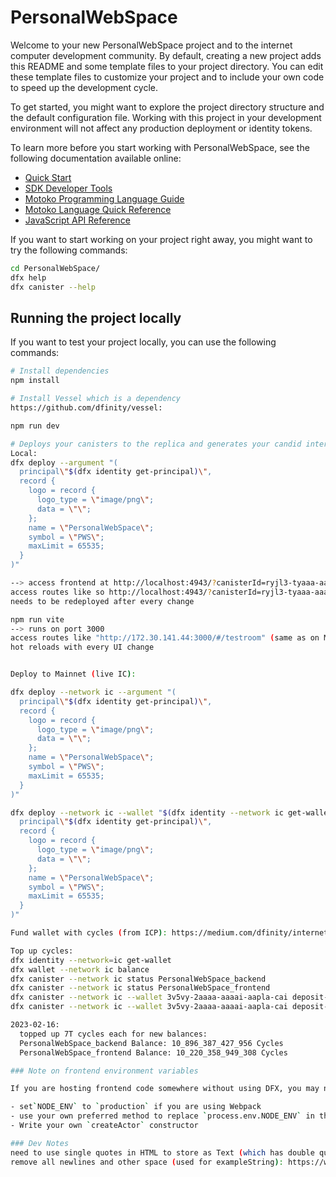 # PersonalWebSpace

Welcome to your new PersonalWebSpace project and to the internet computer development community. By default, creating a new project adds this README and some template files to your project directory. You can edit these template files to customize your project and to include your own code to speed up the development cycle.

To get started, you might want to explore the project directory structure and the default configuration file. Working with this project in your development environment will not affect any production deployment or identity tokens.

To learn more before you start working with PersonalWebSpace, see the following documentation available online:

- [Quick Start](https://sdk.dfinity.org/docs/quickstart/quickstart-intro.html)
- [SDK Developer Tools](https://sdk.dfinity.org/docs/developers-guide/sdk-guide.html)
- [Motoko Programming Language Guide](https://sdk.dfinity.org/docs/language-guide/motoko.html)
- [Motoko Language Quick Reference](https://sdk.dfinity.org/docs/language-guide/language-manual.html)
- [JavaScript API Reference](https://erxue-5aaaa-aaaab-qaagq-cai.raw.ic0.app)

If you want to start working on your project right away, you might want to try the following commands:

```bash
cd PersonalWebSpace/
dfx help
dfx canister --help
```

## Running the project locally

If you want to test your project locally, you can use the following commands:

```bash
# Install dependencies
npm install

# Install Vessel which is a dependency
https://github.com/dfinity/vessel:

npm run dev

# Deploys your canisters to the replica and generates your candid interface
Local:
dfx deploy --argument "(
  principal\"$(dfx identity get-principal)\",
  record {
    logo = record {
      logo_type = \"image/png\";
      data = \"\";
    };
    name = \"PersonalWebSpace\";
    symbol = \"PWS\";
    maxLimit = 65535;
  }
)"

--> access frontend at http://localhost:4943/?canisterId=ryjl3-tyaaa-aaaaa-aaaba-cai
access routes like so http://localhost:4943/?canisterId=ryjl3-tyaaa-aaaaa-aaaba-cai#/testroom
needs to be redeployed after every change

npm run vite
--> runs on port 3000
access routes like "http://172.30.141.44:3000/#/testroom" (same as on Mainnet)
hot reloads with every UI change


Deploy to Mainnet (live IC):

dfx deploy --network ic --argument "(
  principal\"$(dfx identity get-principal)\",
  record {
    logo = record {
      logo_type = \"image/png\";
      data = \"\";
    };
    name = \"PersonalWebSpace\";
    symbol = \"PWS\";
    maxLimit = 65535;
  }
)"

dfx deploy --network ic --wallet "$(dfx identity --network ic get-wallet)" --argument "(
  principal\"$(dfx identity get-principal)\",
  record {
    logo = record {
      logo_type = \"image/png\";
      data = \"\";
    };
    name = \"PersonalWebSpace\";
    symbol = \"PWS\";
    maxLimit = 65535;
  }
)"

Fund wallet with cycles (from ICP): https://medium.com/dfinity/internet-computer-basics-part-3-funding-a-cycles-wallet-a724efebd111

Top up cycles:
dfx identity --network=ic get-wallet
dfx wallet --network ic balance
dfx canister --network ic status PersonalWebSpace_backend
dfx canister --network ic status PersonalWebSpace_frontend
dfx canister --network ic --wallet 3v5vy-2aaaa-aaaai-aapla-cai deposit-cycles 3000000000000 PersonalWebSpace_backend
dfx canister --network ic --wallet 3v5vy-2aaaa-aaaai-aapla-cai deposit-cycles 300000000000 PersonalWebSpace_frontend

2023-02-16:
  topped up 7T cycles each for new balances:
  PersonalWebSpace_backend Balance: 10_896_387_427_956 Cycles
  PersonalWebSpace_frontend Balance: 10_220_358_949_308 Cycles

### Note on frontend environment variables

If you are hosting frontend code somewhere without using DFX, you may need to make one of the following adjustments to ensure your project does not fetch the root key in production:

- set`NODE_ENV` to `production` if you are using Webpack
- use your own preferred method to replace `process.env.NODE_ENV` in the autogenerated declarations
- Write your own `createActor` constructor

### Dev Notes
need to use single quotes in HTML to store as Text (which has double quotes)
remove all newlines and other space (used for exampleString): https://www.textfixer.com/tools/remove-line-breaks.php
